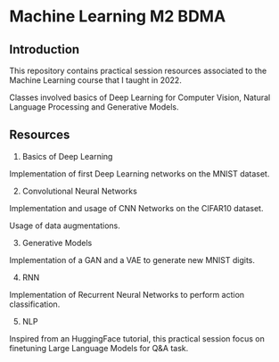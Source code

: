 # Machine Learning M2 BDMA

## Introduction

This repository contains practical session resources associated to the Machine Learning course that I taught in 2022. 

Classes involved basics of Deep Learning for Computer Vision, Natural Language Processing and Generative Models.

## Resources

1. Basics of Deep Learning

Implementation of first Deep Learning networks on the MNIST dataset.


2. Convolutional Neural Networks

Implementation and usage of CNN Networks on the CIFAR10 dataset.

Usage of data augmentations.


3. Generative Models

Implementation of a GAN and a VAE to generate new MNIST digits.

4. RNN

Implementation of Recurrent Neural Networks to perform action classification.

5. NLP

Inspired from an HuggingFace tutorial, this practical session focus on finetuning Large Language Models for Q&A task.